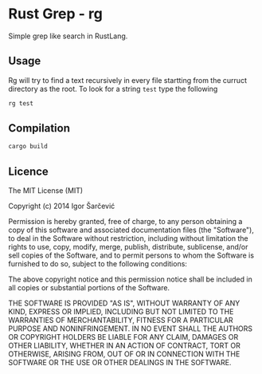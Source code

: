 # Rust Grep - rg

Simple grep like search in RustLang.

## Usage

Rg will try to find a text recursively in every file startting from 
the curruct directory as the root. To look for a string `test` type
the following

``` sh
rg test
```

## Compilation

``` sh
cargo build
```

## Licence

The MIT License (MIT)

Copyright (c) 2014 Igor Šarčević

Permission is hereby granted, free of charge, to any person obtaining a copy
of this software and associated documentation files (the "Software"), to deal
in the Software without restriction, including without limitation the rights
to use, copy, modify, merge, publish, distribute, sublicense, and/or sell
copies of the Software, and to permit persons to whom the Software is
furnished to do so, subject to the following conditions:

The above copyright notice and this permission notice shall be included in all
copies or substantial portions of the Software.

THE SOFTWARE IS PROVIDED "AS IS", WITHOUT WARRANTY OF ANY KIND, EXPRESS OR
IMPLIED, INCLUDING BUT NOT LIMITED TO THE WARRANTIES OF MERCHANTABILITY,
FITNESS FOR A PARTICULAR PURPOSE AND NONINFRINGEMENT. IN NO EVENT SHALL THE
AUTHORS OR COPYRIGHT HOLDERS BE LIABLE FOR ANY CLAIM, DAMAGES OR OTHER
LIABILITY, WHETHER IN AN ACTION OF CONTRACT, TORT OR OTHERWISE, ARISING FROM,
OUT OF OR IN CONNECTION WITH THE SOFTWARE OR THE USE OR OTHER DEALINGS IN THE
SOFTWARE.
